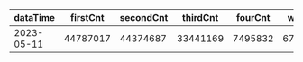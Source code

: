 |dataTime|firstCnt|secondCnt|thirdCnt|fourCnt|winCnt|vrate|wrate|
|-|-|-|-|-|-|-|-|
|2023-05-11|44787017|44374687|33441169|7495832|6705838|0%|0%|